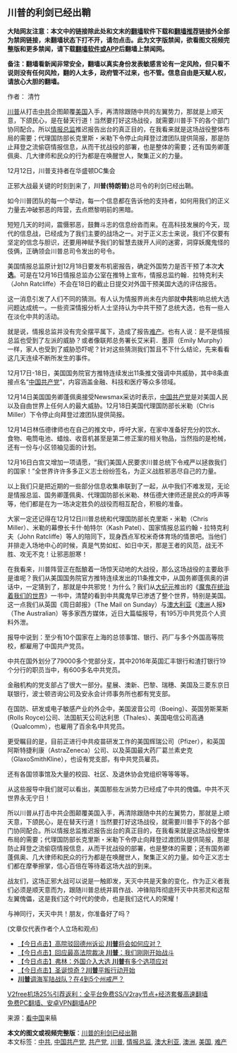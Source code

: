  <h2>川普的利剑已经出鞘</h2> <p class="notice"><b>大陆网友注意：本文中的链接除此处和文末的<a href="https://github.com/bannedbook/fanqiang" >翻墙</a>软件下载和<a href="https://github.com/killgcd/justmysocks/blob/master/README.md">翻墙推荐</a>链接外全部为禁网链接，未翻墙状态下打不开，请勿点击。此为文字版禁闻，欲看图文视频完整版和更多禁闻，请下载<a href="https://github.com/bannedbook/fanqiang">翻墙软件或APP</a>后翻墙上禁闻网。</p><p>备注：翻墙看新闻非常安全，翻墙以真实身份发表敏感言论有一定风险，但只看不说则没有任何风险，翻的人太多，政府管不过来，也不管。信息自由是天赋人权，请放心大胆的翻墙。</b></p>  <div class="entry"> <p>作者： 清竹</p> <p id="summary"><a href="https://www.bannedbook.org/bnews/tag/%e5%b7%9d%e6%99%ae/" class="st_tag internal_tag" rel="tag" title="标签 川普 下的日志">川普</a>从打击<a href="https://www.bannedbook.org/bnews/tag/%e4%b8%ad%e5%85%b1/" class="st_tag internal_tag" rel="tag" title="标签 中共 下的日志">中共</a>企图颠覆<a href="https://www.bannedbook.org/bnews/tag/%e7%be%8e%e5%9b%bd/" class="st_tag internal_tag" rel="tag" title="标签 美国 下的日志">美国</a>入手，再清除跟随中共的左翼势力，那就是上顺天意，下颌民心，是在替天行道！当然要打好这场战役，就需要川普手下的各个部门协同配合。所以<a href="https://www.bannedbook.org/bnews/tag/%e6%83%85%e6%8a%a5%e6%80%bb%e7%9b%91/" class="st_tag internal_tag" rel="tag" title="标签 情报总监 下的日志">情报总监</a>推迟报告出台的真正目的，在我看来就是这场战役整体布局的需要；代理国防部长克里斯・米勒下令停止向拜登过渡团队提供简报，那是防止拜登之流偷窃情报信息，从而干扰战役的部署，也是整体的需要；还有国务卿蓬佩奥、几大律师和民众的行为都是在唤醒世人，聚集正义的力量。</p> <p id="conimg">12月12日，川普支持者在华盛顿DC集会</p> <p>正邪大战最关键的时刻到来了，<strong>川普(特朗普)</strong>总司令的利剑已经出鞘。</p> <p>如今川普团队的每一个举动，每一个信息都在告诉他的支持者，如何用我们的正义力量去冲破邪恶的阵营，去点燃黎明前的黑暗。</p> <p>短短几天的时间，震慑邪恶，鼓舞斗志的信息纷沓而来。在高科技发展的今天，现代的信息战，已经成为了我们主要的战场之一。对于正义志士来说，我们不仅要有坚定的信念与胆识，还要用神赋予我们的智慧去拨开人间的迷雾，洞穿妖魔鬼怪的伎俩，正确领会川普总司令发出的号令。</p> <p>美国情报总监原计划12月18日要发布机密报告，确定外国势力是否干预了本次<strong>大选</strong>。可是在12月16日情报总监办公室在推特上宣布，情报总监约翰．拉特克利夫（John Ratcliffe）不会在18日的截止日提交对外国干预美国大选的评估报告。</p>  <p>这一消息引发了人们不同的猜测。有人认为情报界尚未在内部就<strong>中共</strong>影响总统大选问题达成统一。一些资深情报分析人士坚持认为中共干预了总统大选，也有一些人在淡化中共的活动。</p> <p>就是说，情报总监并没有完全摆平属下，造成了报告<a href="https://www.bannedbook.org/bnews/tag/%e9%9a%be%e4%ba%a7/" class="st_tag internal_tag" rel="tag" title="标签 难产 下的日志">难产</a>。也有人说：是不是情报总监也受到了左派的威胁？或者像联邦总务署长艾米莉．墨菲（Emily Murphy）一样，家人也受到了威胁恐吓呢？针对这些猜测我们暂且不下什么结论，先来看看这几天连续不断所发生的事件。</p> <p>12月17日-18日，美国国务院官方推特连续发出11条推文强调中共威胁，其中8条直接点名“<span class='wp_keywordlink_affiliate'><a href="https://www.bannedbook.org/" title="中国" target="_blank">中国</a></span><a href="https://www.bannedbook.org/bnews/tag/%e5%85%b1%e4%ba%a7%e5%85%9a/" class="st_tag internal_tag" rel="tag" title="标签 共产党 下的日志">共产党</a>”，内容涵盖金融、科技和医疗等众多领域。</p> <p>12月14日美国国务卿蓬佩奥接受Newsmax采访时表示，<a href="https://www.bannedbook.org/bnews/tag/%e4%b8%ad%e5%9b%bd%e5%85%b1%e4%ba%a7%e5%85%9a/" class="st_tag internal_tag" rel="tag" title="标签 中国共产党 下的日志">中国共产党</a>是对美国人民以及自由世界上任何人的最大威胁。12月18日美国代理国防部长米勒（Chris Miller）下令停止向拜登过渡团队提供简报。</p> <p>12月14日林伍德律师也在自己的推文中，呼吁大家，在家中准备好充分的饮水、食物、电筒电池、蜡烛、收音机甚至是第二修正案的相关物品，当然指的是枪械，还有一份与小区领袖见面的计划。</p> <p>12月16日白宫又增加一项请愿，“我们美国人民要求川普总统下令戒严以拯救我们的国家！”全世界许许多多正义志士纷纷签名，为正义战胜邪恶尽自己的力量。</p> <p>以上我们只是把近期的一些部分信息收集串联到了一起，从中我们不难发现，无论是情报总监、国务卿蓬佩奥、代理国防部长米勒、林伍德大律师还是民众的呼声等等，他们都是在为一场决定胜负的战役而相互配合，积极的准备。</p>  <p>大家一定还记得在12月12日川普总统和代理国防部长克里斯・米勒（Chris Miller）、米勒的幕僚长卡什‧帕特尔（Kash Patel）、国家情报总监约翰・拉特克利夫（John Ratcliffe）等人的陪同下，现身西点军校米奇体育场的情景吧。当他们并排走入场地中心的时候，真是气势如虹、如日中天，那是王者的风范，战无不胜、攻无不克！让邪恶胆寒！</p> <p>在我看来，川普阵营正在酝酿着一场惊天动地的大战役，那么这场战役的主要敌手是谁呢？我们从美国国务院官方推特连续发出的11条推文中，从国务卿蓬佩奥的讲话中，一定猜到了，那就是中共邪党！为什么？我们从<span class='wp_keywordlink_affiliate'><a href="http://www.epochtimes.com/" title="大纪元" target="_blank">大纪元</a></span>推出的《<span class='wp_keywordlink'><a href="https://www.bannedbook.org/forum2/topic6747.html" title="《魔鬼在统治着我们的世界》" target="_blank">魔鬼在统治着我们的世界</a></span>》一书中，清楚的看到中共魔鬼早已渗透了整个世界，特别是美国。这一点我们从英国《周日邮报》（The Mail on Sunday）与<a href="https://www.bannedbook.org/bnews/tag/%e6%be%b3%e5%a4%a7%e5%88%a9%e4%ba%9a/" class="st_tag internal_tag" rel="tag" title="标签 澳大利亚 下的日志">澳大利亚</a>《<a href="https://www.bannedbook.org/bnews/tag/%e6%be%b3%e6%b4%b2/" class="st_tag internal_tag" rel="tag" title="标签 澳洲 下的日志">澳洲</a>人报》（The Australian）等多家西方媒体，近日大篇幅报导，有195万中共党员个人资料外泄。</p> <p>报导中说到：至少有10个国家在上海的总领事馆、银行、药厂与多个外国高等院校，都雇用了中国共产党员。</p> <p>中共在国外划分了79000多个党部分支，其中2016年英国汇丰银行和渣打银行19个分行的职员当中，有600多名中共党员。</p> <p>金融机构的党支部占了很大一部分。星展、澳新、巴黎、瑞穗、美国及三菱东京日联银行，波士顿咨询公司及安永会计师事务所也都有党支部。</p> <p>在国防、研发或电子敏感产业的外企中，美国波音公司（Boeing）、英国劳斯莱斯(Rolls Royce)公司、法国航天公司达利思（Thales）、美国电信公司高通（Qualcomm），也雇用了百余名中共党员。</p> <p>更受瞩目的是，目前正进行中共疫苗研发工作的美国辉瑞公司（Pfizer），和英国阿斯特捷利康（AstraZeneca）公司、以及英国最大药厂葛兰素史克（GlaxoSmithKline），也设有党支部，有中共党员雇员。</p>  <p>还有各国领事馆及大量的校园、社区、及退休协会党组织等等等等。</p> <p>从这些报导中我们就可以看出，美国那些左派势力已经成了中共的傀儡。中共不灭世界永无宁日！</p> <p>所以川普从打击中共企图颠覆美国入手，再清除跟随中共的左翼势力，那就是上顺天意，下颌民心，是在替天行道！当然要打好这场战役，就需要川普手下的各个部门协同配合。所以情报总监推迟报告出台的真正目的，在我看来就是这场战役整体布局的需要；代理国防部长克里斯・米勒下令停止向拜登过渡团队提供简报，那是防止拜登之流偷窃情报信息，从而干扰战役的部署，也是整体的需要；还有国务卿蓬佩奥、几大律师和民众的行为都是在唤醒世人，聚集正义的力量。如今正义志士们都在摩拳擦掌，信心百倍在等待着这场大战的到来。</p> <p>战友们，这场正邪大战可以说是一触即发，天灭中共是天象的变化，作为正义者我们必须是顺天意而为，跟随川普总统并肩作战、冲锋陷阵彻底歼灭中共邪灵和这帮左翼傀儡，这是我们这个时代的使命，也是我们这代人的荣耀！</p> <p>与神同行，天灭中共！朋友，你准备好了吗？</p> <p>(文章仅代表作者个人立场和观点)</p> <ul class='op-related-articles' title='相关阅读'> <li><a href='https://www.bannedbook.org/bnews/bannedvideo/20201213/1451942.html' target='_blank'>【今日点击】高院驳回德州诉讼 <b>川普</b>将会如何应对？</a></li> <li><a href='https://www.bannedbook.org/bnews/bannedvideo/20201213/1451941.html' target='_blank'>【今日点击】回应最高法院裁决 <b>川普</b>：我们刚刚开始战斗</a></li> <li><a href='https://www.bannedbook.org/bnews/bannedvideo/20201219/1451932.html' target='_blank'>【今日点击】弗林：外国介入大选 <b>川普</b>有多个选项应对</a></li> <li><a href='https://www.bannedbook.org/bnews/bannedvideo/20201220/1451930.html' target='_blank'>【今日点击】圣诞惊奇？<b>川普</b>平叛行动开始</a></li> <li><a href='https://www.bannedbook.org/bnews/topimagenews/20201221/1451914.html' target='_blank'><b>川普</b>调海军陆战队？在4到5个州戒严？</a></li> </ul> <p class="texttj"> <a href="https://github.com/bannedbook/fanqiang/wiki/V2ray%E6%9C%BA%E5%9C%BA" target="_blank">V2free机场25%引荐返利：全平台免费SS/V2ray节点+经济套餐高速翻墙</a><br/> <a href="https://github.com/bannedbook/fanqiang/wiki/%E7%A6%81%E9%97%BB%E7%BD%91%E5%AE%89%E5%8D%93%E7%BF%BB%E5%A2%99%E6%96%B0%E9%97%BBAPP" target="_blank">免费PC翻墙、安卓VPN翻墙APP</a></p><p> 来源：<span class='wp_keywordlink_affiliate'><a href="https://www.secretchina.com/" title="看中国" target="_blank">看中国</a></span>来稿 </p> <a name='sharetosocial'></a>       <div><b>本文的图文或视频完整版</b>：<a href='https://www.bannedbook.org/bnews/comments/20201221/1451991.html'>川普的利剑已经出鞘</a></div>  </div><!--END ENTRY--> <div class="postfooter"> <div>本文标签：<a href="https://www.bannedbook.org/bnews/tag/%e4%b8%ad%e5%85%b1/" rel="tag">中共</a>, <a href="https://www.bannedbook.org/bnews/tag/%e4%b8%ad%e5%9b%bd%e5%85%b1%e4%ba%a7%e5%85%9a/" rel="tag">中国共产党</a>, <a href="https://www.bannedbook.org/bnews/tag/%e5%85%b1%e4%ba%a7%e5%85%9a/" rel="tag">共产党</a>, <a href="https://www.bannedbook.org/bnews/tag/%e5%b7%9d%e6%99%ae/" rel="tag">川普</a>, <a href="https://www.bannedbook.org/bnews/tag/%e6%83%85%e6%8a%a5%e6%80%bb%e7%9b%91/" rel="tag">情报总监</a>, <a href="https://www.bannedbook.org/bnews/tag/%e6%be%b3%e5%a4%a7%e5%88%a9%e4%ba%9a/" rel="tag">澳大利亚</a>, <a href="https://www.bannedbook.org/bnews/tag/%e6%be%b3%e6%b4%b2/" rel="tag">澳洲</a>, <a href="https://www.bannedbook.org/bnews/tag/%e7%be%8e%e5%9b%bd/" rel="tag">美国</a>, <a href="https://www.bannedbook.org/bnews/tag/%e9%9a%be%e4%ba%a7/" rel="tag">难产</a></div>  </div><!--END POSTFOOTER--> 